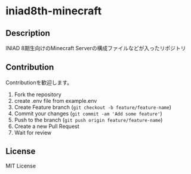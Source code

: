 # iniad8th-minecraft

## Description

INIAD 8期生向けのMinecraft Serverの構成ファイルなどが入ったリポジトリ

## Contribution

Contributionを歓迎します。

1. Fork the repository
1. create .env file from example.env
1. Create Feature branch (`git checkout -b feature/feature-name`)
1. Commit your changes (`git commit -am 'Add some feature'`)
1. Push to the branch (`git push origin feature/feature-name`)
1. Create a new Pull Request
1. Wait for review

## License

MIT License

